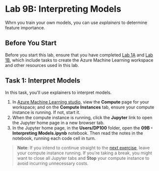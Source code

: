 # Lab 9B: Interpreting Models

Whrn you train your own models, you can use *explainers* to determine feature importance.

## Before You Start

Before you start this lab, ensure that you have completed [Lab 1A](Lab01A.md) and [Lab 1B](Lab01B.md), which include tasks to create the Azure Machine Learning workspace and other resources used in this lab.

## Task 1: Interpret Models

In this task, you'll use explainers to interpret models.

1. In [Azure Machine Learning studio](https://ml.azure.com), view the **Compute** page for your workspace; and on the **Compute Instances** tab, ensure your compute instance is running. If not, start it.
2. When the compute instance is running, click the **Jupyter** link to open the Jupyter home page in a new browser tab.
3. In the Jupyter home page, in the **Users/DP100** folder, open the **09B - Interpreting Models.ipynb** notebook. Then read the notes in the notebook, running each code cell in turn.

> **Note**: If you intend to continue straight to the [next exercise](Lab010A.md), leave your compute instance running. If you're taking a break, you might want to close all Jupyter tabs and **Stop** your compute instance to avoid incurring unnecessary costs.
